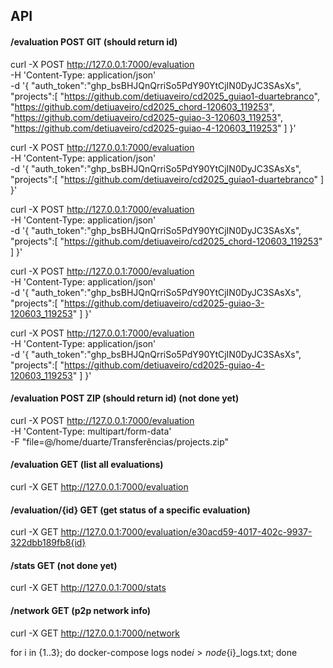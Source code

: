 ## API

#### /evaluation POST GIT (should return id)

curl -X POST http://127.0.0.1:7000/evaluation \
 -H 'Content-Type: application/json' \
 -d '{
    "auth_token":"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",
    "projects":[
        "https://github.com/detiuaveiro/cd2025_guiao1-duartebranco",
        "https://github.com/detiuaveiro/cd2025_chord-120603_119253",
        "https://github.com/detiuaveiro/cd2025-guiao-3-120603_119253",
        "https://github.com/detiuaveiro/cd2025-guiao-4-120603_119253"
    ]
 }'

curl -X POST http://127.0.0.1:7000/evaluation \
 -H 'Content-Type: application/json' \
 -d '{
    "auth_token":"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",
    "projects":[
        "https://github.com/detiuaveiro/cd2025_guiao1-duartebranco"
    ]
 }'

curl -X POST http://127.0.0.1:7000/evaluation \
 -H 'Content-Type: application/json' \
 -d '{
    "auth_token":"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",
    "projects":[
        "https://github.com/detiuaveiro/cd2025_chord-120603_119253"
    ]
 }'

curl -X POST http://127.0.0.1:7000/evaluation \
 -H 'Content-Type: application/json' \
 -d '{
    "auth_token":"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",
    "projects":[
        "https://github.com/detiuaveiro/cd2025-guiao-3-120603_119253"
    ]
 }'

curl -X POST http://127.0.0.1:7000/evaluation \
 -H 'Content-Type: application/json' \
 -d '{
    "auth_token":"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",
    "projects":[
        "https://github.com/detiuaveiro/cd2025-guiao-4-120603_119253"
    ]
 }'

#### /evaluation POST ZIP (should return id) (not done yet)

curl -X POST http://127.0.0.1:7000/evaluation \
 -H 'Content-Type: multipart/form-data' \
 -F "file=@/home/duarte/Transferências/projects.zip"

#### /evaluation GET (list all evaluations)

curl -X GET http://127.0.0.1:7000/evaluation

#### /evaluation/{id} GET (get status of a specific evaluation)

curl -X GET http://127.0.0.1:7000/evaluation/e30acd59-4017-402c-9937-322dbb189fb8{id}

#### /stats GET (not done yet)

curl -X GET http://127.0.0.1:7000/stats

#### /network GET (p2p network info)

curl -X GET http://127.0.0.1:7000/network

for i in {1..3}; do docker-compose logs node$i > node${i}_logs.txt; done
